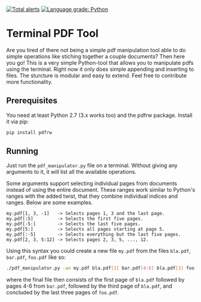 [![Total alerts](https://img.shields.io/lgtm/alerts/g/ARoefer/pdf_tool.svg?style=flat-square&logo=lgtm&logoWidth=18)](https://lgtm.com/projects/g/ARoefer/pdf_tool/alerts/)
[![Language grade: Python](https://img.shields.io/lgtm/grade/python/g/ARoefer/pdf_tool.svg?style=flat-square&logo=lgtm&logoWidth=18)](https://lgtm.com/projects/g/ARoefer/pdf_tool/context:python)

Terminal PDF Tool
=================

Are you tired of there not being a simple pdf manipulation tool able to do simple operations like stiching together a couple documents? Then here you go! This is a very simple Python-tool that allows you to manipulate pdfs using the terminal. Right now it only does simple appending and inserting to files. The sturcture is modular and easy to extend. Feel free to contribute more functionality.

Prerequisites
-------------

You need at least Python 2.7 (3.x works too) and the pdfrw package. Install it via pip:

```bash
pip install pdfrw
```

Running
-------

Just run the `pdf_manipulator.py` file on a terminal. Without giving any arguments to it, it will list all the available operations.

Some arguments support selecting individual pages from documents instead of using the entire document. These ranges work similar to Python's ranges with the added twist, that they combine individual indices and ranges. Below are some examples.

```
my.pdf[1, 3, -1]   -> Selects pages 1, 3 and the last page.
my.pdf[:5]         -> Selects the first five pages.
my.pdf[-5:]        -> Selects the last five pages.
my.pdf[5:]         -> Selects all pages starting at page 5.
my.pdf[:-5]        -> Selects everything but the last five pages.
my.pdf[2, 3, 5:12] -> Selects pages 2, 3, 5, ..., 12.
```
Using this syntax you could create a new file `my.pdf` from the files `bla.pdf`, `bar.pdf`, `foo.pdf` like so:

```bash
./pdf_manipulator.py -an my.pdf bla.pdf[1] bar.pdf[4:6] bla.pdf[3] foo.pdf[-3:]
```
where the final file then consists of the first page of `bla.pdf` followed by pages 4-6 from `bar.pdf`, followed by the third page of `bla.pdf`, and concluded by the last three pages of `foo.pdf`.
